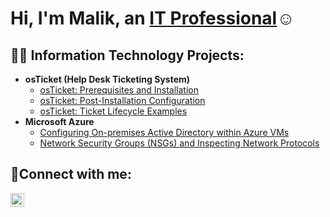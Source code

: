 <h1>Hi, I'm Malik, an <a href="https://www.linkedin.com/in/malik-chatman-12344418a/">IT Professional</a>☺</h1>

<h2>👨‍💻 Information Technology Projects:</h2>

- <b>osTicket (Help Desk Ticketing System)</b>
  - [osTicket: Prerequisites and Installation](https://github.com/MalikChatman/osTicket-prereqs.git)
  - [osTicket: Post-Installation Configuration](https://github.com/MalikChatman/osTicket-Post-Installation-Configuration.git)
  - [osTicket: Ticket Lifecycle Examples](https://github.com/MalikChatman/osTicket-Ticket-Lifecycle-Examples.git)
- <b>Microsoft Azure</b>
  - [Configuring On-premises Active Directory within Azure VMs](https://github.com/MalikChatman/Configuring-On-premises-Active-Directory-within-Azure-VMs.git)
  - [Network Security Groups (NSGs) and Inspecting Network Protocols](https://github.com/MalikChatman/Network-Security-Groups-NSGs-and-Inspecting-Network-Protocols.git)
 
<h2>🤳Connect with me:</h2>

[<img align="left" alt="Josh | LinkedIn" width="22px" src="https://cdn.jsdelivr.net/npm/simple-icons@v3/icons/linkedin.svg" />][linkedin]

[linkedin]: https://www.linkedin.com/in/malik-chatman-12344418a/
